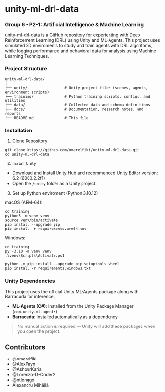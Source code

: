# unity-ml-drl-data
### Group 6 - P2-1: Artificial Intelligence & Machine Learning

unity-ml-drl-data is a GitHub repository for experienting with Deep Reinforcement Learning (DRL) using Unity and ML-Agents. This project uses simulated 3D enviroments to study and train agents with DRL algorithms, while logging performance and behavioral data for analysis using Machine Learning Techniques.


### Project Structure
```
unity-ml-drl-data/
│
├── unity/                 # Unity project files (scenes, agents, environment scripts)
├── training/              # Python training scripts, configs, and utilities
├── data/                  # Collected data and schema definitions
├── docs/                  # Documentation, research notes, and reports
└── README.md              # This file
```

### Installation
1. Clone Repository
```
git clone https://github.com/omarelfiki/unity-ml-drl-data.git
cd unity-ml-drl-data
```

2. Install Unity
* Download and Install Unity Hub and recommended Unity Editor version: 6.2 (6000.2.2f1)
* Open the ```/unity``` folder as a Unity project.

3. Set up Python enviroment (Python 3.10.12)
   
  macOS (ARM-64):
  ```
  cd training
  python3 -m venv venv
  source venv/bin/activate
  pip install --upgrade pip
  pip install -r requirements.arm64.txt
  ```
  Windows:
  ```
  cd training
  py -3.10 -m venv venv
  .\venv\Scripts\Activate.ps1
  
  python -m pip install --upgrade pip setuptools wheel
  pip install -r requirements.windows.txt
  ```

### Unity Dependencies

This project uses the official Unity ML-Agents package along with Barracuda for inference.

- **ML-Agents (C#)**: Installed from the Unity Package Manager (`com.unity.ml-agents`)
- **Barracuda**: Installed automatically as a dependency

> No manual action is required — Unity will add these packages when you open the project.

## Contributors
* @omarelfiki
* @AlexPayn
* @AshourKaria
* @Lorenzo-D-Coder2
* @ntlonggx
* Alexandru Mihăilă
